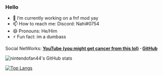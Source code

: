 ### Hello

- 🔭 I’m currently working on a fnf mod yay
- 📫 How to reach me: Discord: Nahi#0754
- 😄 Pronouns: He/Him
- ⚡ Fun fact: im a dumbass

Social NetWorks: **[YouTube (you might get cancer from this lol)](https://www.youtube.com/channel/UCoFqrWO0Bbk19Z9jP4CV-yQ/) ⋅ <!-- [Twitter](https://twitter.com/Taeyai_) ⋅ -->[GitHub](https://github.com/nintendofan44)**

![nintendofan44's GitHub stats](https://github-readme-stats.vercel.app/api?username=nintendofan44&show_icons=true&theme=radical)

[![Top Langs](https://github-readme-stats.vercel.app/api/top-langs/?username=nintendofan44&langs_count=8)](https://github.com/anuraghazra/github-readme-stats)

<!--
**nintendofan44/nintendofan44** is a ✨ _special_ ✨ repository because its `README.md` (this file) appears on your GitHub profile.
-->
